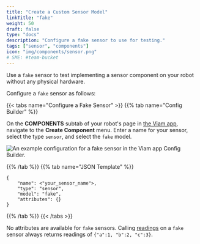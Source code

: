 ```yaml
---
title: "Create a Custom Sensor Model"
linkTitle: "fake"
weight: 50
draft: false
type: "docs"
description: "Configure a fake sensor to use for testing."
tags: ["sensor", "components"]
icon: "img/components/sensor.png"
# SME: #team-bucket
---
```


Use a `fake` sensor to test implementing a sensor component on your robot without any physical hardware.

Configure a `fake` sensor as follows:

{{< tabs name="Configure a Fake Sensor" >}}
{{% tab name="Config Builder" %}}

On the **COMPONENTS** subtab of your robot's page in [the Viam app](https://app.viam.com), navigate to the **Create Component** menu.
Enter a name for your sensor, select the type `sensor`, and select the `fake` model.

<img src="../img/fake-sensor-ui-config.png" alt="An example configuration for a fake sensor in the Viam app Config Builder." style="max-width:900px"/>

{{% /tab %}}
{{% tab name="JSON Template" %}}

```json-viam {class="line-numbers linkable-line-numbers"}
{
    "name": <"your_sensor_name">,
    "type": "sensor",
    "model": "fake",
    "attributes": {}
}
```

{{% /tab %}}
{{< /tabs >}}

No attributes are available for `fake` sensors.
Calling [readings](../_index.md#readings) on a `fake` sensor always returns readings of `{"a":1, "b":2, "c":3}`.
